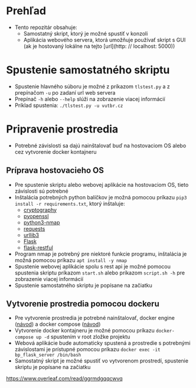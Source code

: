 # Prehľad

- Tento repozitár obsahuje:
    - Samostatný skript, ktorý je možné spustiť v konzoli
    - Aplikácia webového servera, ktorá umožňuje používať skript s GUI (ak je hostovaný lokálne na tejto [url](http: // localhost: 5000))

# Spustenie samostatného skriptu

- Spustenie hlavného súboru je možné z príkazom `tlstest.py` a z prepínačom `-u` po zadaní url web servera
- Prepínač `-h` alebo `--help` slúži na zobrazenie viacej informácií
- Príklad spustenia: `./tlstest.py -u vutbr.cz`

# Pripravenie prostredia

- Potrebné závislosti sa dajú nainštalovať buď na hostovaciom OS alebo cez vytvorenie docker kontajneru

## Príprava hostovacieho OS

- Pre spustenie skriptu alebo webovej aplikácie na hostovaciom OS, tieto závislosti sú potrebné
- Inštalácia potrebných python balíčkov je možná pomocou príkazu `pip3 install -r requirements.txt`, ktorý inštaluje:
    - [cryptography](https://pypi.org/project/cryptography/)
    - [pyopenssl](https://pypi.org/project/pyOpenSSL/)
    - [python3-nmap](https://pypi.org/project/python3-nmap/)
    - [requests](https://pypi.org/project/requests/)
    - [urllib3](https://pypi.org/project/urllib3/)
    - [Flask](https://pypi.org/project/Flask/)
    - [flask-restful](https://pypi.org/project/Flask-RESTful/)
- Program nmap je potrebný pre niektoré funkcie programu, inštalácia je možná pomocou príkazu `apt install -y nmap`
- Spustenie webovej aplikácie spolu s rest api je možné pomocou spustenia skriptu príkazom `start.sh` alebo príkazom `script.sh -h` pre zobrazenie viacej informácií
- Spustenie samostatného skriptu je popísane na začiatku

## Vytvorenie prostredia pomocou dockeru

- Pre vytvorenie prostredia je potrebné nainštalovať, docker engine ([návod](https://docs.docker.com/engine/install/)) a docker
  compose ([návod](https://docs.docker.com/compose/install/))
- Vytvorenie docker kontajneru je možné pomocou príkazu `docker-compose up -d` spustením v root zložke projektu
- Webová aplikácie bude automaticky spustená a prostredie s potrebnými závislostami je prístupné pomocou príkazu `docker exec -it bp_flask_server /bin/bash`
- Samostatný skript je možné spustiť vo vytvorenom prostredí, spustenie skriptu je popísane na začiatku

https://www.overleaf.com/read/ggrmdgqqcwvq

